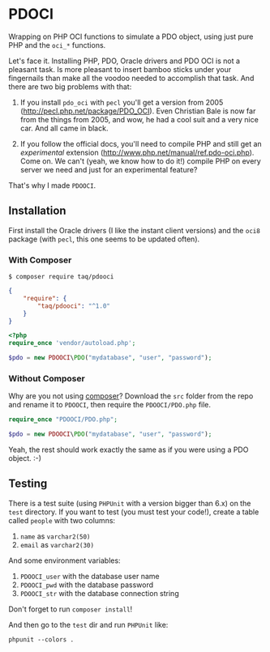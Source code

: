 # PDOCI

Wrapping on PHP OCI functions to simulate a PDO object, using just pure PHP and
the `oci_*` functions.

Let's face it. Installing PHP, PDO, Oracle drivers and PDO OCI is not a pleasant
task. Is more pleasant to insert bamboo sticks under your fingernails than make
all the voodoo needed to accomplish that task. And there are two big problems
with that:

1. If you install `pdo_oci` with `pecl` you'll get a version from 2005 (http://pecl.php.net/package/PDO_OCI). 
   Even Christian Bale is now far from the things from 2005, and wow, he had a
   cool suit and a very nice car.
   And all came in black.

2. If you follow the official docs, you'll need to compile PHP and still get an
   *experimental* extension (http://www.php.net/manual/ref.pdo-oci.php). Come on. 
   We can't (yeah, we know how to do it!) compile PHP on every server we need
   and just for an experimental feature?

That's why I made `PDOOCI`.

## Installation

First install the Oracle drivers (I like the instant client versions) and the
`oci8` package (with `pecl`, this one seems to be updated often).

### With Composer

```
$ composer require taq/pdooci
```

```json
{
    "require": {
        "taq/pdooci": "^1.0"
    }
}
```

```php
<?php
require_once 'vendor/autoload.php';

$pdo = new PDOOCI\PDO("mydatabase", "user", "password");
```

### Without Composer

Why are you not using [composer](http://getcomposer.org/)? Download the `src`
folder from the repo and rename it to `PDOOCI`, then require the
`PDOOCI/PDO.php` file.

```php
require_once "PDOOCI/PDO.php";

$pdo = new PDOOCI\PDO("mydatabase", "user", "password");
```

Yeah, the rest should work exactly the same as if you were using a PDO object. :-)

## Testing

There is a test suite (using `PHPUnit` with a version bigger than 6.x) on the
`test` directory. If you want to test (you must test your code!), create a table
called `people` with two columns:

1. `name` as `varchar2(50)`
2. `email` as `varchar2(30)` 

And some environment variables:

1. `PDOOCI_user` with the database user name
2. `PDOOCI_pwd` with the database password
3. `PDOOCI_str` with the database connection string

Don't forget to run `composer install`!

And then go to the `test` dir and run `PHPUnit` like:

```
phpunit --colors .
```
